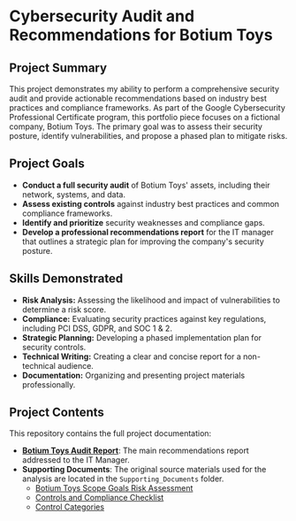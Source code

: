 # **Cybersecurity Audit and Recommendations for Botium Toys**

## **Project Summary**

This project demonstrates my ability to perform a comprehensive security audit and provide actionable recommendations based on industry best practices and compliance frameworks. As part of the Google Cybersecurity Professional Certificate program, this portfolio piece focuses on a fictional company, Botium Toys. The primary goal was to assess their security posture, identify vulnerabilities, and propose a phased plan to mitigate risks.

## **Project Goals**

* **Conduct a full security audit** of Botium Toys' assets, including their network, systems, and data.  
* **Assess existing controls** against industry best practices and common compliance frameworks.  
* **Identify and prioritize** security weaknesses and compliance gaps.  
* **Develop a professional recommendations report** for the IT manager that outlines a strategic plan for improving the company's security posture.

## **Skills Demonstrated**

* **Risk Analysis:** Assessing the likelihood and impact of vulnerabilities to determine a risk score.  
* **Compliance:** Evaluating security practices against key regulations, including PCI DSS, GDPR, and SOC 1 & 2\.  
* **Strategic Planning:** Developing a phased implementation plan for security controls.  
* **Technical Writing:** Creating a clear and concise report for a non-technical audience.  
* **Documentation:** Organizing and presenting project materials professionally.

## **Project Contents**

This repository contains the full project documentation:

* [**Botium Toys Audit Report**](Botium_Toys_Audit_Report.md): The main recommendations report addressed to the IT Manager.  
* **Supporting Documents**: The original source materials used for the analysis are located in the `Supporting_Documents` folder.  
  * [Botium Toys Scope Goals Risk Assessment](Supporting_Documents/Botium_Toys_Scope_Goals_Risk_Assessment.pdf)
  * [Controls and Compliance Checklist](Supporting_Documents/Controls_and_Compliance_Checklist.pdf)
  * [Control Categories](Supporting_Documents/Control_Categories.pdf)
